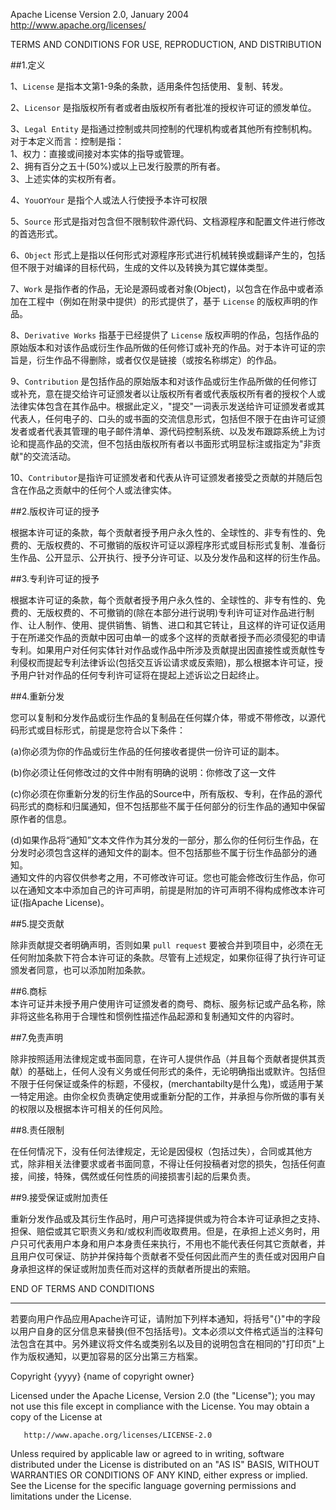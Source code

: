 Apache License
                           Version 2.0, January 2004
                        http://www.apache.org/licenses/

   TERMS AND CONDITIONS FOR USE, REPRODUCTION, AND DISTRIBUTION

##1.定义  

1、```License``` 是指本文第1-9条的条款，适用条件包括使用、复制、转发。  

2、```Licensor``` 是指版权所有者或者由版权所有者批准的授权许可证的颁发单位。  

3、```Legal Entity``` 是指通过控制或共同控制的代理机构或者其他所有控制机构。  
      对于本定义而言：控制是指：  
      1、权力：直接或间接对本实体的指导或管理。  
      2、拥有百分之五十(50%)或以上已发行股票的所有者。    
      3、上述实体的实权所有者。   

4、```You```or```Your``` 是指个人或法人行使授予本许可权限   

5、```Source``` 形式是指对包含但不限制软件源代码、文档源程序和配置文件进行修改的首选形式。  

6、```Object``` 形式上是指以任何形式对源程序形式进行机械转换或翻译产生的，包括但不限于对编译的目标代码，生成的文件以及转换为其它媒体类型。
		
7、```Work``` 是指作者的作品，无论是源码或者对象(Object)，以包含在作品中或者添加在工程中（例如在附录中提供）的形式提供了，基于 ```License``` 的版权声明的作品。

8、```Derivative Works``` 指基于已经提供了 ```License``` 版权声明的作品，包括作品的原始版本和对该作品或衍生作品所做的任何修订或补充的作品。对于本许可证的宗旨是，衍生作品不得删除，或者仅仅是链接（或按名称绑定）的作品。

9、```Contribution``` 是包括作品的原始版本和对该作品或衍生作品所做的任何修订或补充，意在提交给许可证颁发者以让版权所有者或代表版权所有者的授权个人或法律实体包含在其作品中。根据此定义，"提交"一词表示发送给许可证颁发者或其代表人，任何电子的、口头的或书面的交流信息形式，包括但不限于在由许可证颁发者或者代表其管理的电子邮件清单、源代码控制系统、以及发布跟踪系统上为讨论和提高作品的交流，但不包括由版权所有者以书面形式明显标注或指定为"非贡献"的交流活动。

10、```Contributor```是指许可证颁发者和代表从许可证颁发者接受之贡献的并随后包含在作品之贡献中的任何个人或法律实体。  
  

##2.版权许可证的授予  

根据本许可证的条款，每个贡献者授予用户永久性的、全球性的、非专有性的、免费的、无版权费的、不可撤销的版权许可证以源程序形式或目标形式复制、准备衍生作品、公开显示、公开执行、授予分许可证、以及分发作品和这样的衍生作品。  

##3.专利许可证的授予  

根据本许可证的条款，每个贡献者授予用户永久性的、全球性的、非专有性的、免费的、无版权费的、不可撤销的(除在本部分进行说明)专利许可证对作品进行制作、让人制作、使用、提供销售、销售、进口和其它转让，且这样的许可证仅适用于在所递交作品的贡献中因可由单一的或多个这样的贡献者授予而必须侵犯的申请专利。如果用户对任何实体针对作品或作品中所涉及贡献提出因直接性或贡献性专利侵权而提起专利法律诉讼(包括交互诉讼请求或反索赔)，那么根据本许可证，授予用户针对作品的任何专利许可证将在提起上述诉讼之日起终止。   

##4.重新分发  

您可以复制和分发作品或衍生作品的复制品在任何媒介体，带或不带修改，以源代码形式或目标形式，前提是您符合以下条件：

(a)你必须为你的作品或衍生作品的任何接收者提供一份许可证的副本。  

(b)你必须让任何修改过的文件中附有明确的说明：你修改了这一文件  

(c)你必须在你重新分发的衍生作品的Source中，所有版权、专利，在作品的源代码形式的商标和归属通知，但不包括那些不属于任何部分的衍生作品的通知中保留原作者的信息。  

(d)如果作品将“通知”文本文件作为其分发的一部分，那么你的任何衍生作品，在分发时必须包含这样的通知文件的副本。但不包括那些不属于衍生作品部分的通知。  
通知文件的内容仅供参考之用，不可修改许可证。您也可能会修改衍生作品，你可以在通知文本中添加自己的许可声明，前提是附加的许可声明不得构成修改本许可证(指Apache License)。  

##5.提交贡献    

除非贡献提交者明确声明，否则如果 ```pull request``` 要被合并到项目中，必须在无任何附加条款下符合本许可证的条款。尽管有上述规定，如果你征得了执行许可证颁发者同意，也可以添加附加条款。  

##6.商标  
本许可证并未授予用户使用许可证颁发者的商号、商标、服务标记或产品名称，除非将这些名称用于合理性和惯例性描述作品起源和复制通知文件的内容时。  

##7.免责声明  

除非按照适用法律规定或书面同意，在许可人提供作品（并且每个贡献者提供其贡献）的基础上，任何人没有义务或任何形式的条件，无论明确指出或默许。包括但不限于任何保证或条件的标题，不侵权，(merchantabilty是什么鬼)，或适用于某一特定用途。由你全权负责确定使用或重新分配的工作，并承担与你所做的事有关的权限以及根据本许可相关的任何风险。  

##8.责任限制  

在任何情况下，没有任何法律规定，无论是因侵权（包括过失），合同或其他方式，除非相关法律要求或者书面同意，不得让任何投稿者对您的损失，包括任何直接，间接，特殊，偶然或任何性质的间接损害引起的后果负责。  

##9.接受保证或附加责任  

重新分发作品或及其衍生作品时，用户可选择提供或为符合本许可证承担之支持、担保、赔偿或其它职责义务和/或权利而收取费用。但是，在承担上述义务时，用户只可代表用户本身和用户本身责任来执行，不用也不能代表任何其它贡献者，并且用户仅可保证、防护并保持每个贡献者不受任何因此而产生的责任或对因用户自身承担这样的保证或附加责任而对这样的贡献者所提出的索赔。    

   END OF TERMS AND CONDITIONS

---

若要向用户作品应用Apache许可证，请附加下列样本通知，将括号"{}"中的字段以用户自身的区分信息来替换(但不包括括号)。文本必须以文件格式适当的注释句法包含在其中。另外建议将文件名或类别名以及目的说明包含在相同的"打印页"上作为版权通知，以更加容易的区分出第三方档案。

   Copyright {yyyy} {name of copyright owner}

   Licensed under the Apache License, Version 2.0 (the "License");
   you may not use this file except in compliance with the License.
   You may obtain a copy of the License at

       http://www.apache.org/licenses/LICENSE-2.0

   Unless required by applicable law or agreed to in writing, software
   distributed under the License is distributed on an "AS IS" BASIS,
   WITHOUT WARRANTIES OR CONDITIONS OF ANY KIND, either express or implied.
   See the License for the specific language governing permissions and
   limitations under the License.